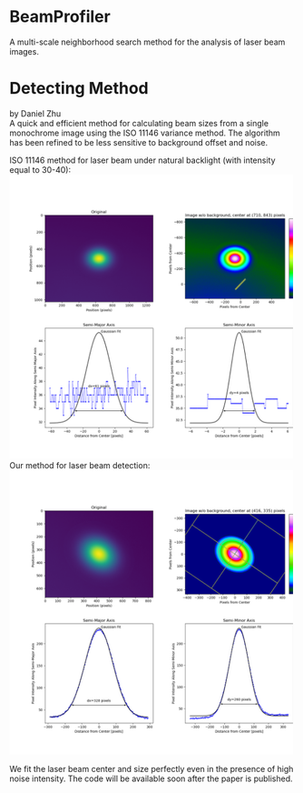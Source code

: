 # BeamProfiler
A multi-scale neighborhood search method for the analysis of laser beam images.

# Detecting Method
by Daniel Zhu  
A quick and efficient method for calculating beam sizes from a single monochrome image using the ISO 11146 variance method. The algorithm has been refined to be less sensitive to background offset and noise.

ISO 11146 method for laser beam under natural backlight (with intensity equal to 30-40):
<img src="https://github.com/momotaaa/BeamProfiler/blob/main/ISO_Method.png" width="500px">
Our method for laser beam detection:
<img src="https://github.com/momotaaa/BeamProfiler/blob/main/Our_result.png" width="500px">

We fit the laser beam center and size perfectly even in the presence of high noise intensity.
The code will be available soon after the paper is published.
